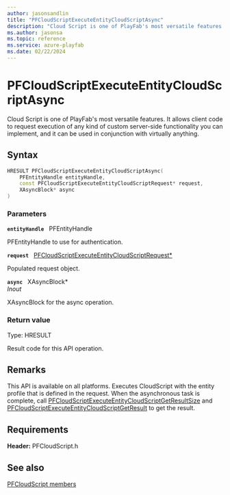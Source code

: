 ```yaml
---
author: jasonsandlin
title: "PFCloudScriptExecuteEntityCloudScriptAsync"
description: "Cloud Script is one of PlayFab's most versatile features. It allows client code to request execution of any kind of custom server-side functionality you can implement, and it can be used in conjunction with virtually anything."
ms.author: jasonsa
ms.topic: reference
ms.service: azure-playfab
ms.date: 02/22/2024
---
```


# PFCloudScriptExecuteEntityCloudScriptAsync  

Cloud Script is one of PlayFab's most versatile features. It allows client code to request execution of any kind of custom server-side functionality you can implement, and it can be used in conjunction with virtually anything.  

## Syntax  
  
```cpp
HRESULT PFCloudScriptExecuteEntityCloudScriptAsync(  
    PFEntityHandle entityHandle,  
    const PFCloudScriptExecuteEntityCloudScriptRequest* request,  
    XAsyncBlock* async  
)  
```  
  
### Parameters  
  
**`entityHandle`** &nbsp; PFEntityHandle  
  
PFEntityHandle to use for authentication.  
  
**`request`** &nbsp; [PFCloudScriptExecuteEntityCloudScriptRequest*](../../pfcloudscripttypes/structs/pfcloudscriptexecuteentitycloudscriptrequest.md)  
  
Populated request object.  
  
**`async`** &nbsp; XAsyncBlock*  
*_Inout_*  
  
XAsyncBlock for the async operation.  
  
  
### Return value
Type: HRESULT
  
Result code for this API operation.
  
## Remarks  
  
This API is available on all platforms. Executes CloudScript with the entity profile that is defined in the request. When the asynchronous task is complete, call [PFCloudScriptExecuteEntityCloudScriptGetResultSize](pfcloudscriptexecuteentitycloudscriptgetresultsize.md) and [PFCloudScriptExecuteEntityCloudScriptGetResult](pfcloudscriptexecuteentitycloudscriptgetresult.md) to get the result.
  
## Requirements  
  
**Header:** PFCloudScript.h
  
## See also  
[PFCloudScript members](../pfcloudscript_members.md)  

  
  
